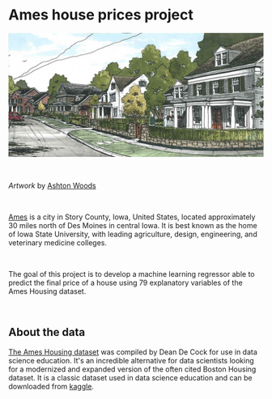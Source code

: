 # Ames house prices project
<p align="center">
<img src="images/houses.jpeg">
</p>
<p>&nbsp;</p>

*Artwork* by <a href="https://www.ashtonwoods.com/inspiringspaces/architecture/drawing-techniques-how-they-enhance-design">Ashton Woods</a>
<p>&nbsp;</p>
<a href="https://www.cityofames.org/">Ames</a> is a city in Story County, Iowa, United States, located approximately 30 miles north of Des Moines in central Iowa. It is best known as the home of Iowa State University, with leading agriculture, design, engineering, and veterinary medicine colleges.
<p>&nbsp;</p>

The goal of this project is to develop a machine learning regressor able to predict the final price of a house using 79 explanatory variables of the Ames Housing dataset.
<p>&nbsp;</p>

## About the data
<a href="http://www.amstat.org/publications/jse/v19n3/decock.pdf">The Ames Housing dataset</a> was compiled by Dean De Cock for use in data science education. It's an incredible alternative for data scientists looking for a modernized and expanded version of the often cited Boston Housing dataset. It is a classic dataset used in data science education and can be downloaded from <a href="https://www.kaggle.com/c/house-prices-advanced-regression-techniques/data">kaggle</a>.

